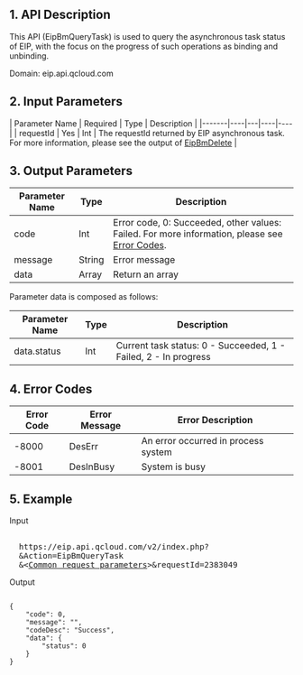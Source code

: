 ## 1. API Description
This API (EipBmQueryTask) is used to query the asynchronous task status of EIP, with the focus on the progress of such operations as binding and unbinding.
 
Domain: eip.api.qcloud.com


## 2. Input Parameters
 
| Parameter Name | Required | Type | Description |
|-------|----|---|----|----|
| requestId | Yes | Int | The requestId returned by EIP asynchronous task. For more information, please see the output of [EipBmDelete]() |

## 3. Output Parameters
| Parameter Name | Type | Description |
|---------|---------|---------|
| code | Int | Error code, 0: Succeeded, other values: Failed. For more information, please see [Error Codes]().  |
| message | String | Error message |
| data | Array | Return an array |

Parameter data is composed as follows:

| Parameter Name | Type | Description |
|---|---|---|
| data.status | Int | Current task status: 0 - Succeeded, 1 - Failed, 2 - In progress |

## 4. Error Codes
| Error Code | Error Message | Error Description |
|---|---|---|
| -8000 | DesErr | An error occurred in process system |
| -8001 | DesInBusy | System is busy |

## 5. Example
 
Input
<pre>

  https://eip.api.qcloud.com/v2/index.php?
  &Action=EipBmQueryTask
  &<<a href="https://www.qcloud.com/doc/api/229/6976">Common request parameters</a>>&requestId=2383049
</pre>

Output
```

{
    "code": 0,
    "message": "",
    "codeDesc": "Success",
    "data": {
        "status": 0
    }
}

```


